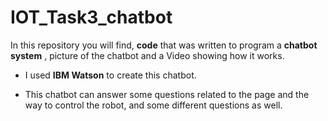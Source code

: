 # IOT_Task3_chatbot

In this repository you will find, **code** that was written to program a **chatbot system** , picture of the chatbot and a Video showing how it works.

- I used **IBM Watson** to create this chatbot.

- This chatbot can answer some questions related to the page and the way to control the robot, and some different questions as well.
